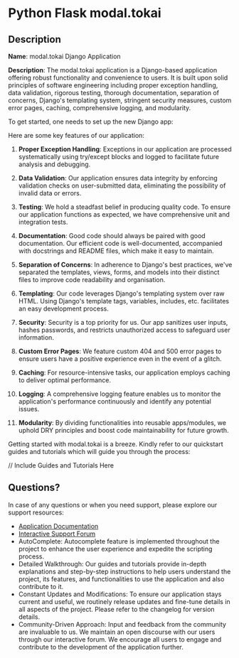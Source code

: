 # Python Flask modal.tokai

## Description

**Name**: modal.tokai Django Application

**Description**: The modal.tokai application is a Django-based application offering robust functionality and convenience to users. It is built upon solid principles of software engineering including proper exception handling, data validation, rigorous testing, thorough documentation, separation of concerns, Django's templating system, stringent security measures, custom error pages, caching, comprehensive logging, and modularity.

To get started, one needs to set up the new Django app:

Here are some key features of our application:

1. **Proper Exception Handling**: Exceptions in our application are processed systematically using try/except blocks and logged to facilitate future analysis and debugging.

2. **Data Validation**: Our application ensures data integrity by enforcing validation checks on user-submitted data, eliminating the possibility of invalid data or errors.

3. **Testing**: We hold a steadfast belief in producing quality code. To ensure our application functions as expected, we have comprehensive unit and integration tests.

4. **Documentation**: Good code should always be paired with good documentation. Our efficient code is well-documented, accompanied with docstrings and README files, which make it easy to maintain.

5. **Separation of Concerns**: In adherence to Django's best practices, we've separated the templates, views, forms, and models into their distinct files to improve code readability and organisation.

6. **Templating**: Our code leverages Django's templating system over raw HTML. Using Django's template tags, variables, includes, etc. facilitates an easy development process.

7. **Security**: Security is a top priority for us. Our app sanitizes user inputs, hashes passwords, and restricts unauthorized access to safeguard user information.

8. **Custom Error Pages**: We feature custom 404 and 500 error pages to ensure users have a positive experience even in the event of a glitch.

9. **Caching**: For resource-intensive tasks, our application employs caching to deliver optimal performance.

10. **Logging**: A comprehensive logging feature enables us to monitor the application's performance continuously and identify any potential issues.

11. **Modularity**: By dividing functionalities into reusable apps/modules, we uphold DRY principles and boost code maintainability for future growth.

Getting started with modal.tokai is a breeze. Kindly refer to our quickstart guides and tutorials which will guide you through the process:

// Include Guides and Tutorials Here

## Questions?

In case of any questions or when you need support, please explore our support resources:

- [Application Documentation](https://docs.modal.tokai.com)
- [Interactive Support Forum](https://ask.modal.tokai.com)
- AutoComplete: Autocomplete feature is implemented throughout the project to enhance the user experience and expedite the scripting process.
- Detailed Walkthrough: Our guides and tutorials provide in-depth explanations and step-by-step instructions to help users understand the project, its features, and functionalities to use the application and also contribute to it.
- Constant Updates and Modifications: To ensure our application stays current and useful, we routinely release updates and fine-tune details in all aspects of the project. Please refer to the changelog for version details.
- Community-Driven Approach: Input and feedback from the community are invaluable to us. We maintain an open discourse with our users through our interactive forum. We encourage all users to engage and contribute to the development of the application further.